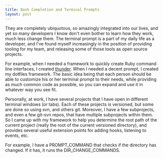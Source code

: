 ```yaml
---
title: Bash Completion and Terminal Prompts
layout: post
---
```

They are completely ubiquotous, so amazingly integrated into our lives, and yet so many developers I know don't even bother to learn how they work, much less change them. The terminal prompt is a part of my daily life as a developer, and I've found myself increasingly in the position of providing tooling for my team, and releasing some of those tools as open source projects.

For example, when I needed a framework to quickly create Ruby command line interfaces, I created [thunder](http://stevenkaras.github.io/thunder/). When I needed a decent prompt, I created my dotfiles framework. The basic idea being that each person should be able to customize his or her terminal prompt to their needs, while providing as much common code as possible, so you can expand and use it in whatever way you see fit.

Personally, at work, I have several projects that I have open in different terminal windows (or tabs). Each of these projects is versioned, but some are done so using svn, and others git. Moreover, I have a few subprojects, and even a few git-svn repos, that have multiple subprojects within them. So I came up with my framework to help you determine the root path of the current project (really the root of the current versioned directory), and provides several useful extension points for adding hooks, listening to events, etc.

For example, I have a PROMPT_COMMAND that checks if the directory has changed. If it has, it runs the DIR_CHANGE_COMMANDS.
